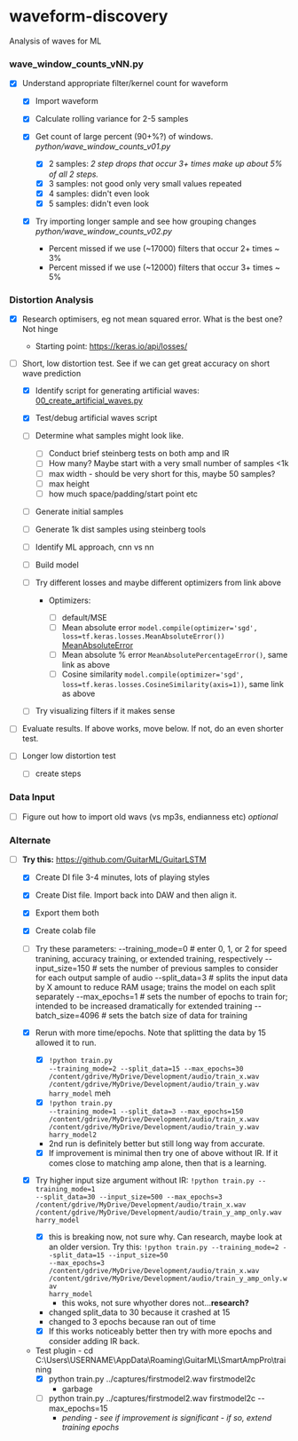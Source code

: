# waveform-discovery

Analysis of waves for ML

### wave_window_counts_vNN.py

-   [x] Understand appropriate filter/kernel count for waveform

    -   [x] Import waveform

    -   [x] Calculate rolling variance for 2-5 samples

    -   [x] Get count of large percent (90+%?) of windows. *python/wave_window_counts_v01.py*

        -   [x] 2 samples: *2 step drops that occur 3+ times make up about 5% of all 2 steps.*
        -   [x] 3 samples: not good only very small values repeated
        -   [x] 4 samples: didn't even look
        -   [x] 5 samples: didn't even look

    -   [x] Try importing longer sample and see how grouping changes *python/wave_window_counts_v02.py*

        -   Percent missed if we use (\~17000) filters that occur 2+ times \~ 3%
        -   Percent missed if we use (\~12000) filters that occur 3+ times \~ 5%

### Distortion Analysis

-   [x] Research optimisers, eg not mean squared error. What is the best one? Not hinge

    -   Starting point: <https://keras.io/api/losses/>

-   [ ] Short, low distortion test. See if we can get great accuracy on short wave prediction

    -   [x] Identify script for generating artificial waves: [00_create_artificial_waves.py](https://github.com/harryahlas/flayer/blob/master/00_create_artificial_waves.py)

    -   [x] Test/debug artificial waves script

    -   [ ] Determine what samples might look like.

        -   [ ] Conduct brief steinberg tests on both amp and IR
        -   [ ] How many? Maybe start with a very small number of samples \<1k
        -   [ ] max width - should be very short for this, maybe 50 samples?
        -   [ ] max height
        -   [ ] how much space/padding/start point etc

    -   [ ] Generate initial samples

    -   [ ] Generate 1k dist samples using steinberg tools

    -   [ ] Identify ML approach, cnn vs nn

    -   [ ] Build model

    -   [ ] Try different losses and maybe different optimizers from link above

        -   Optimizers:

            -   [ ] default/MSE
            -   [ ] Mean absolute error <code>model.compile(optimizer='sgd', loss=tf.keras.losses.MeanAbsoluteError())</code> [MeanAbsoluteError](https://keras.io/api/losses/regression_losses/#meanabsoluteerror-class)
            -   [ ] Mean absolute % error <code>MeanAbsolutePercentageError()</code>, same link as above
            -   [ ] Cosine similarity <code>model.compile(optimizer='sgd', loss=tf.keras.losses.CosineSimilarity(axis=1))</code>, same link as above

    -   [ ] Try visualizing filters if it makes sense

-   [ ] Evaluate results. If above works, move below. If not, do an even shorter test.

-   [ ] Longer low distortion test

    -   [ ] create steps

### Data Input

-   [ ] Figure out how to import old wavs (vs mp3s, endianness etc) *optional*

### Alternate

-   [ ] **Try this:** <https://github.com/GuitarML/GuitarLSTM>

    -   [x] Create DI file 3-4 minutes, lots of playing styles

    -   [x] Create Dist file. Import back into DAW and then align it.

    -   [x] Export them both

    -   [x] Create colab file

    -   [ ] Try these parameters: --training_mode=0 \# enter 0, 1, or 2 for speed tranining, accuracy training, or extended training, respectively --input_size=150 \# sets the number of previous samples to consider for each output sample of audio --split_data=3 \# splits the input data by X amount to reduce RAM usage; trains the model on each split separately --max_epochs=1 \# sets the number of epochs to train for; intended to be increased dramatically for extended training --batch_size=4096 \# sets the batch size of data for training

    -   [x] Rerun with more time/epochs. Note that splitting the data by 15 allowed it to run.

        -   [x] <code>!python train.py --training_mode=2 --split_data=15 --max_epochs=30 /content/gdrive/MyDrive/Development/audio/train_x.wav /content/gdrive/MyDrive/Development/audio/train_y.wav harry_model</code> meh
        -   [x] <code>!python train.py --training_mode=1 --split_data=3 --max_epochs=150 /content/gdrive/MyDrive/Development/audio/train_x.wav /content/gdrive/MyDrive/Development/audio/train_y.wav harry_model2</code>
        -   2nd run is definitely better but still long way from accurate.
        -   [x] If improvement is minimal then try one of above without IR. If it comes close to matching amp alone, then that is a learning.

    -   [x] Try higher input size argument without IR: <code>!python train.py --training_mode=1 --split_data=30 --input_size=500 --max_epochs=3 /content/gdrive/MyDrive/Development/audio/train_x.wav /content/gdrive/MyDrive/Development/audio/train_y\_amp_only.wav harry_model</code>
        - [x] this is breaking now, not sure why. Can research, maybe look at an older version. Try this: <code>!python train.py --training_mode=2 --split_data=15 --input_size=50 --max_epochs=3 /content/gdrive/MyDrive/Development/audio/train_x.wav /content/gdrive/MyDrive/Development/audio/train_y_amp_only.wav harry_model</code> 
            - this woks, not sure whyother dores not...**research?**
        -   changed split_data to 30 because it crashed at 15
        -   changed to 3 epochs because ran out of time
        -   [x] If this works noticeably better then try with more epochs and consider adding IR back.
    -   Test plugin - cd C:\Users\USERNAME\AppData\Roaming\GuitarML\SmartAmpPro\training
        -   [x] python train.py ../captures/firstmodel2.wav firstmodel2c
            - garbage
        -   [ ] python train.py ../captures/firstmodel2.wav firstmodel2c --max_epochs=15
            - *pending - see if improvement is significant - if so, extend training epochs*   
